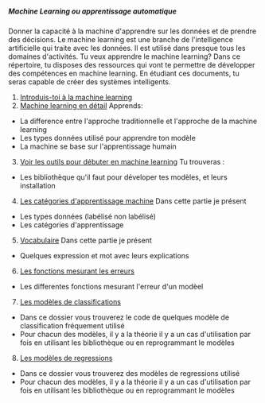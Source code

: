 ##### Machine Learning ou apprentissage automatique

Donner la capacité à la machine d'apprendre sur les données et de prendre des décisions. Le machine learning est une branche de l'intelligence artificielle qui traite avec les données. Il est utilisé dans presque tous les domaines d'activités. Tu veux apprendre le machine learning? Dans ce répertoire, tu disposes des ressources qui vont te permettre de développer des compétences en machine learning. En étudiant ces documents, tu seras capable de créer des systèmes intelligents.

1. [Introduis-toi à la machine learning](/docs/introduction.md)
2. [Machine learning en détail](/docs/whatisml.md)
Apprends:
- La difference entre l'approche traditionnelle et l'approche de la machine learning
- Les types données utilisé pour apprendre ton modèle
- La machine se base sur l'apprentissage humain
3. [Voir les outils pour débuter en machine learning](/docs/outils.md)
Tu trouveras :
- Les bibliothèque qu'il faut pour déveloper tes modèles, et leurs installation
4. [Les catégories d'apprentissage machine](/docs/outils.md)
Dans cette partie je présent
- Les types données (labélisé non labélisé)
- Les catégories d'apprentissage
5. [Vocabulaire](/docs/base_en_ml.md)
Dans cette partie je présent
- Quelques expression et mot avec leurs explications

6. [Les fonctions mesurant les erreurs](/docs/measure_error_function.md)

- Les differentes fonctions mesurant l'erreur d'un modèel
7. [Les modèles de classifications](/models/classification/)

- Dans ce dossier vous trouverez le code de quelques modèle de classification fréquement utilisé
- Pour chacun des modèles, il y a la théorie il y a un cas d'utilisation par fois en utilisant les bibliothèque ou en reprogrammant le modèles

8. [Les modèles de regressions](/models/regression/)

- Dans ce dossier vous trouverez des modèles de regressions utilisé
- Pour chacun des modèles, il y a la théorie il y a un cas d'utilisation par fois en utilisant les bibliothèque ou en reprogrammant le modèles
